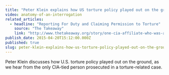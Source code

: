 ```yaml
---
title: "Peter Klein explains how US torture policy played out on the ground"
video: anatomy-of-an-interrogation
related_articles:
  - headline: "Reporting For Duty and Claiming Permission to Torture"
    source: "The Takeaway"
    link: "http://www.thetakeaway.org/story/one-cia-affiliate-who-was-arrested-torture/"
publish_date: 2015-04-20T15:12:00.000Z
published: true
slug: peter-klein-explains-how-us-torture-policy-played-out-on-the-ground
---
```

Peter Klein discusses how U.S. torture policy played out on the ground, as we hear from the only CIA-tied person prosecuted in a torture-related case.

